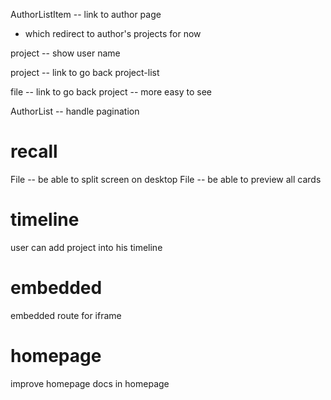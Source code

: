 AuthorListItem -- link to author page

- which redirect to author's projects for now

project -- show user name

project -- link to go back project-list

file -- link to go back project -- more easy to see

AuthorList -- handle pagination

# recall

File -- be able to split screen on desktop
File -- be able to preview all cards

# timeline

user can add project into his timeline

# embedded

embedded route for iframe

# homepage

improve homepage
docs in homepage
